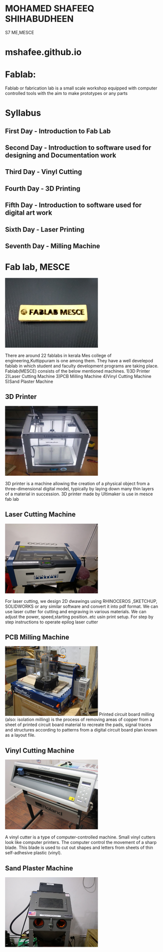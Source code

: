 # MOHAMED SHAFEEQ SHIHABUDHEEN
  S7 ME,MESCE
# mshafee.github.io


# Fablab:
Fablab or fabrication lab is a small scale workshop equipped with computer controlled tools with the aim to make prototypes or any parts

# Syllabus

## First Day   - Introduction to Fab Lab

## Second Day  - Introduction to software used for designing and Documentation work

## Third Day   - Vinyl Cutting

## Fourth Day  - 3D Printing

## Fifth Day   - Introduction to software used for digital art work

## Sixth Day   - Laser Printing

## Seventh Day - Milling Machine


# Fab lab, MESCE
<img src="fablab.jpg" alt="fablab" style="width:304px;height:228px;">

There are around 22 fablabs in kerala Mes college of engineering,Kuttippuram is one among them. They have a well develepod fablab in which student and faculty development programs are taking place. Fablab(MESCE) consists of the below mentioned machines.
1)3D Printer
2)Laser Cutting Machine
3)PCB Milling Machine
4)Vinyl Cutting Machine
5)Sand Plaster Machine

## 3D Printer
<img src="3D PRINTER.jpg" alt="3D PRINTER" style="width:304px;height:228px;">

3D printer is a machine allowing the creation of a physical object from a three-dimensional digital model, typically by laying down many thin layers of a material in succession. 3D printer made by Ultimaker is use in mesce fab lab

## Laser Cutting Machine
<img src="IMAG5451.jpg" alt="IMAG5451" style="width:304px;height:228px;">

For laser cutting, we design 2D dwawings using RHINOCEROS ,SKETCHUP, SOLIDWORKS or any similar software and convert it into pdf format. We can use laser cutter for cutting and engraving in various materials. We can adjust the power, speed,starting position..etc usin print setup. For step by step instructions to operate epilog laser cutter

## PCB Milling Machine
<img src="milling machine.jpg" alt="Milling Machine" style="width:304px;height:228px;">
Printed circuit board milling (also: isolation milling) is the process of removing areas of copper from a sheet of printed circuit board material to recreate the pads, signal traces and structures according to patterns from a digital circuit board plan known as a layout file. 

## Vinyl Cutting Machine
<img src="vinyl.jpg" alt="Vinyl Cutter" style="width:304px;height:228px;">

A vinyl cutter is a type of computer-controlled machine. Small vinyl cutters look like computer printers. The computer control the movement of a sharp blade. This blade is used to cut out shapes and letters from sheets of thin self-adhesive plastic (vinyl). 

## Sand Plaster Machine
<img src="IMAG5452.jpg" alt="IMAG5452" style="width:304px;height:228px;">
